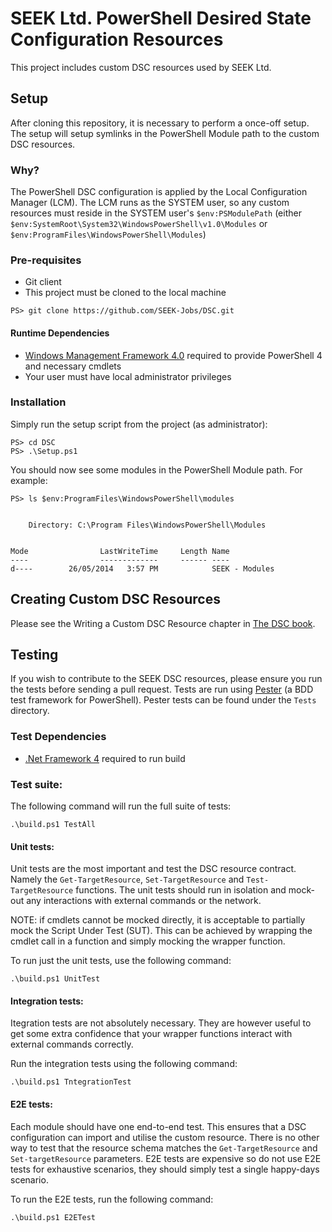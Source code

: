 # SEEK Ltd. PowerShell Desired State Configuration Resources

This project includes custom DSC resources used by SEEK Ltd.

## Setup

After cloning this repository, it is necessary to perform a once-off setup. The setup will setup symlinks in the PowerShell Module path to the custom DSC resources.

### Why?

The PowerShell DSC configuration is applied by the Local Configuration Manager (LCM). The LCM runs as the SYSTEM user, so any custom resources must reside in the SYSTEM user's `$env:PSModulePath` (either `$env:SystemRoot\System32\WindowsPowerShell\v1.0\Modules` or `$env:ProgramFiles\WindowsPowerShell\Modules`)

### Pre-requisites

- Git client
- This project must be cloned to the local machine

```
PS> git clone https://github.com/SEEK-Jobs/DSC.git
```

#### Runtime Dependencies

- [Windows Management Framework 4.0](http://www.microsoft.com/en-au/download/details.aspx?id=40855) required to provide PowerShell 4 and necessary cmdlets
- Your user must have local administrator privileges


### Installation

Simply run the setup script from the project (as administrator):

```
PS> cd DSC
PS> .\Setup.ps1
```

You should now see some modules in the PowerShell Module path. For example:

```
PS> ls $env:ProgramFiles\WindowsPowerShell\modules


    Directory: C:\Program Files\WindowsPowerShell\Modules


Mode                LastWriteTime     Length Name
----                -------------     ------ ----
d----        26/05/2014   3:57 PM            SEEK - Modules
```

## Creating Custom DSC Resources

Please see the Writing a Custom DSC Resource chapter in [The DSC book](http://powershell.org/wp/ebooks/).

## Testing

If you wish to contribute to the SEEK DSC resources, please ensure you run the tests before sending a pull request. Tests are run using [Pester](https://github.com/pester/Pester) (a BDD test framework for PowerShell). Pester tests can be found under the `Tests` directory.

### Test Dependencies

- [.Net Framework 4](http://www.microsoft.com/en-au/download/details.aspx?id=17718) required to run build


### Test suite:

The following command will run the full suite of tests:

```
.\build.ps1 TestAll
```

#### Unit tests:

Unit tests are the most important and test the DSC resource contract. Namely the `Get-TargetResource`, `Set-TargetResource` and `Test-TargetResource` functions. The unit tests should run in isolation and mock-out any interactions with external commands or the network.

NOTE: if cmdlets cannot be mocked directly, it is acceptable to partially mock the Script Under Test (SUT). This can be achieved by wrapping the cmdlet call in a function and simply mocking the wrapper function.

To run just the unit tests, use the following command:

```
.\build.ps1 UnitTest
```

#### Integration tests:

Itegration tests are not absolutely necessary. They are however useful to get some extra confidence that your wrapper functions interact with external commands correctly.

Run the integration tests using the following command:

```
.\build.ps1 TntegrationTest
```

#### E2E tests:

Each module should have one end-to-end test. This ensures that a DSC configuration can import and utilise the custom resource. There is no other way to test that the resource schema matches the `Get-TargetResource` and `Set-targetResource` parameters. E2E tests are expensive so do not use E2E tests for exhaustive scenarios, they should simply test a single happy-days scenario.

To run the E2E tests, run the following command:

```
.\build.ps1 E2ETest
```
